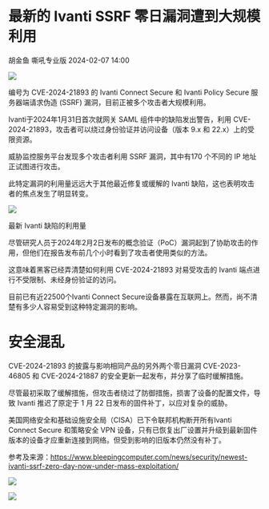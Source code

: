 #  最新的 Ivanti SSRF 零日漏洞遭到大规模利用   
胡金鱼  嘶吼专业版   2024-02-07 14:00  
  
![](https://mmbiz.qpic.cn/mmbiz_gif/wpkib3J60o297rwgIksvLibPOwR24tqI8dGRUah80YoBLjTBJgws2n0ibdvfvv3CCm0MIOHTAgKicmOB4UHUJ1hH5g/640?wx_fmt=gif "")  
  
  
编号为 CVE-2024-21893 的 Ivanti Connect Secure 和 Ivanti Policy Secure 服务器端请求伪造 (SSRF) 漏洞，目前正被多个攻击者大规模利用。  
  
Ivanti于2024年1月31日首次就网关 SAML 组件中的缺陷发出警告，利用 CVE-2024-21893，攻击者可以绕过身份验证并访问设备（版本 9.x 和 22.x）上的受限资源。  
  
威胁监控服务平台发现多个攻击者利用 SSRF 漏洞，其中有170 个不同的 IP 地址正试图进行攻击。  
  
此特定漏洞的利用量远远大于其他最近修复或缓解的 Ivanti 缺陷，这也表明攻击者的焦点发生了明显转变。  
  
![](https://mmbiz.qpic.cn/sz_mmbiz_jpg/wpkib3J60o2ibX0yCLZaJJ6GM1A2d7nFUYaS8KAtBBQFBXLy2HiahGh6GdkPwmB9rRo3YDXNyTs4dNicdIfxwP0Gew/640?wx_fmt=jpeg&from=appmsg "")  
  
最新 Ivanti 缺陷的利用量   
  
尽管研究人员于2024年2月2日发布的概念验证（PoC）漏洞起到了协助攻击的作用，但他们在报告发布前几个小时看到了攻击者使用类似的方法。  
  
这意味着黑客已经弄清楚如何利用 CVE-2024-21893 对易受攻击的 Ivanti 端点进行不受限制、未经身份验证的访问。  
  
目前已有近22500个Ivanti Connect Secure设备暴露在互联网上。然而，尚不清楚有多少人容易受到这种特定漏洞的影响。  
# 安全混乱  
  
CVE-2024-21893 的披露与影响相同产品的另外两个零日漏洞 CVE-2023-46805 和 CVE-2024-21887 的安全更新一起发布，并分享了临时缓解措施。  
  
尽管最初采取了缓解措施，但攻击者绕过了防御措施，损害了设备的配置文件，导致 Ivanti 推迟了原定于 1 月 22 日发布的固件补丁，以应对复杂的威胁。  
  
美国网络安全和基础设施安全局（CISA）已下令联邦机构断开所有Ivanti Connect Secure 和策略安全 VPN 设备，只有已恢复出厂设置并升级到最新固件版本的设备才应重新连接到网络。但受到影响的旧版本仍然没有补丁。  
  
参考及来源：https://www.bleepingcomputer.com/news/security/newest-ivanti-ssrf-zero-day-now-under-mass-exploitation/  
  
![](https://mmbiz.qpic.cn/sz_mmbiz_png/wpkib3J60o2ibX0yCLZaJJ6GM1A2d7nFUYsLWiagZdNDqRGqTYQjuVMsC4IgUJVYPlKAhlljUA9rAN4HeNUiaEicoGg/640?wx_fmt=png&from=appmsg "")  
  
![](https://mmbiz.qpic.cn/sz_mmbiz_png/wpkib3J60o2ibX0yCLZaJJ6GM1A2d7nFUYlOA36T8ex9PNMIic1TOKpMPlDOfDt1YppZLbwQ7icoz5R5UicRiagN0wLA/640?wx_fmt=png&from=appmsg "")  
  
  

